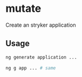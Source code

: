 # mutate

Create an stryker application

## Usage

```bash
ng generate application ...
```

```bash
ng g app ... # same
```